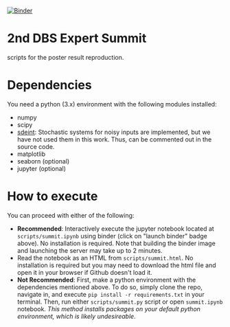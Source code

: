 
[![Binder](https://mybinder.org/badge_logo.svg)](https://mybinder.org/v2/gh/arashgmn/dbs-expert-summit/HEAD)

# 2nd DBS Expert Summit
scripts for the poster result reproduction. 

# Dependencies
You need a python (3.x) environment with the following modules installed:
- numpy
- scipy
- [sdeint](https://github.com/mattja/sdeint): Stochastic systems for noisy inputs are implemented, but we have not used them in this work. Thus, can be commented out in the source code.
- matplotlib
- seaborn (optional)
- jupyter (optional)

# How to execute
You can proceed with either of the following:

- **Recommended**: Interactively execute the jupyter notebook located at `scripts/summit.ipynb` using binder (click on "launch binder" badge above). No installation is required.  Note that building the binder image and launching the server may take up to 2 minutes.
- Read the notebook as an HTML from `scripts/summit.html`. No installation is required but you may need to download the html file and open it in your browser if Github doesn't load it.
- **Not Recommended**: First, make a python environment with the dependencies mentioned above. To do so, simply clone the repo, navigate in, and execute `pip install -r requirements.txt` in your terminal. Then, run either `scripts/summit.py` script or open `summit.ipynb` notebook. *This method installs packages on your default python environment, which is likely undesireable*.

